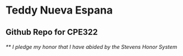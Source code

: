 # Teddy Nueva Espana
## Github Repo for CPE322
###### ** I pledge my honor that I have abided by the Stevens Honor System
